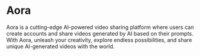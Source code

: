 # Aora

Aora is a cutting-edge AI-powered video sharing platform where users can create accounts and share videos generated by AI based on their prompts. With Aora, unleash your creativity, explore endless possibilities, and share unique AI-generated videos with the world.

